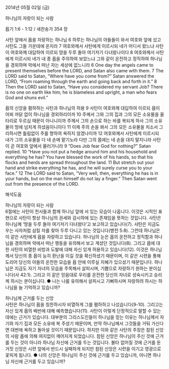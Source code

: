 2014년 05월 02일 (금)

하나님의 자랑이 되는 사람



욥기 1:6 - 1:12 / 새찬송가 354 장


사탄 앞에서 욥을 자랑하는 하나님
6 하루는 하나님의 아들들이 와서 여호와 앞에 섰고 사탄도 그들 가운데에 온지라 7 여호와께서 사탄에게 이르시되 네가 어디서 왔느냐 사탄이 여호와께 대답하여 이르되 땅을 두루 돌아 여기저기 다녀왔나이다 8 여호와께서 사탄에게 이르시되 네가 내 종 욥을 주의하여 보았느냐 그와 같이 온전하고 정직하여 하나님을 경외하며 악에서 떠난 자는 세상에 없느니라
6 One day the angels came to present themselves before the LORD, and Satan also came with them. 7 The LORD said to Satan, “Where have you come from?” Satan answered the LORD, “From roaming through the earth and going back and forth in it.” 8 Then the LORD said to Satan, “Have you considered my servant Job? There is no one on earth like him; he is blameless and upright, a man who fears God and shuns evil.”   

욥의 신앙을 폄하하는 사탄과 하나님의 허용 
9 사탄이 여호와께 대답하여 이르되 욥이 어찌 까닭 없이 하나님을 경외하리이까 10 주께서 그와 그의 집과 그의 모든 소유물을 울타리로 두르심 때문이 아니니이까 주께서 그의 손으로 하는 바를 복되게 하사 그의 소유물이 땅에 넘치게 하셨음이니이다 11 이제 주의 손을 펴서 그의 모든 소유물을 치소서 그리하시면 틀림없이 주를 향하여 욕하지 않겠나이까 12 여호와께서 사탄에게 이르시되 내가 그의 소유물을 다 네 손에 맡기노라 다만 그의 몸에는 네 손을 대지 말지니라 사탄이 곧 여호와 앞에서 물러가니라
9 “Does Job fear God for nothing?” Satan replied. 10 “Have you not put a hedge around him and his household and everything he has? You have blessed the work of his hands, so that his flocks and herds are spread throughout the land. 11 But stretch out your hand and strike everything he has, and he will surely curse you to your face.” 12 The LORD said to Satan, “Very well, then, everything he has is in your hands, but on the man himself do not lay a finger.” Then Satan went out from the presence of the LORD.

해석도움





하나님의 자랑이 되는 사람  
6절에는 사탄이 천사들과 함께 하나님 앞에 서 있는 모습이 나옵니다. 이것은 시적인 표현으로 사탄이 항상 하나님의 권세와 감시하에 있는 존재임을 뜻하는 것입니다. 사탄은 하나님께 ‘땅을 두루 돌아 여기저기 다녀왔다’고 보고하고 있습니다(7). 사탄은 지금도 우는 사자처럼 삼킬 자를 찾아 두루 다니고 있는 것입니다(벧전 5:8). 그런데 하나님은 이 같은 사탄에게 욥을 자랑하고 있습니다. 하나님의 눈은 욥의 온전하고 정직함과 하나님을 경외하며 악에서 떠난 행동을 유의해서 보고 계셨던 것입니다(8). 그리고 욥에 대한 사탄의 비열한 비방과 도발에 대해 자신 있게 허용하고 있습니다(12). 이것은 하나님께서 당신의 종 욥이 능히 환난을 이길 것을 확신하셨기 때문이며, 이 같은 시련을 통해 도리어 당신의 아들의 온전한 모습을 욥 안에 이루실 지혜가 있으셨기 때문입니다. 하나님은 지금도 자기 자녀의 모습을 주목해서 살피시며, 기쁨으로 자랑하기 원하는 분이십니다(사 42:1). 그리고 이 같은 믿음대로 우리를 온전한 당신의 자녀로 성숙시키고 승리케 하시는 분이십니다. 
● 나는 나를 유의해서 살피시고 기뻐하시며 자랑하려 하시는 하나님을 늘 기억하고 있습니까? 

하나님께 근거를 두는 신앙  
사탄은 하나님이 욥을 칭찬하시자 비열하게 그를 폄하하고 나섰습니다(9-10). 그리고는 자신 있게 욥의 배반에 대해 예측했습니다(11). 사탄이 이렇게 단정적으로 말할 수 있는 데에는 근거가 있습니다. 대부분의 그리스도인들이 하나님을 믿는 이유는 하나님께서 자기와 자기 집과 모든 소유에 복 주셨기 때문이며, 만약 하나님께서 그것들을 거둬 가신다면 대번에 욕하고 돌아설 것이기 때문입니다. 하지만 이와 같은 사탄의 주장은 참된 신앙의 사람 욥에 의해 여지없이 깨어지게 되었습니다. 참된 신앙은 하나님이 주신 것에 근거를 두는 것이 아니라 하나님 자신에 근거를 두는 것입니다. 불타 없어질 것에 근거를 둔 거짓 신앙은 시련 앞에서 반드시 실패하게 되지만 참된 신앙은 시련을 이기고 영광으로 꽃피게 됩니다. 
● 나의 신앙은 하나님이 주신 것에 근거를 두고 있습니까, 아니면 하나님 자신에 근거를 두고 있습니까?